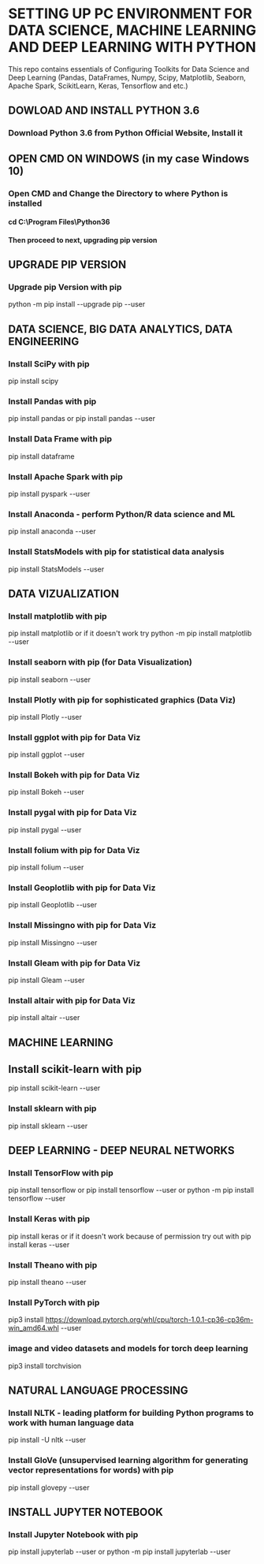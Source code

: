 # SETTING UP PC ENVIRONMENT FOR DATA SCIENCE, MACHINE LEARNING AND DEEP LEARNING WITH PYTHON
This repo contains essentials of Configuring Toolkits for Data Science and Deep Learning (Pandas, DataFrames, Numpy, Scipy, Matplotlib, Seaborn, Apache Spark, ScikitLearn, Keras, Tensorflow and etc.)

## DOWLOAD AND INSTALL PYTHON 3.6
### Download Python 3.6 from Python Official Website, Install it 

## OPEN CMD ON WINDOWS (in my case Windows 10)
### Open CMD and Change the Directory to where Python is installed
#### cd C:\Program Files\Python36
#### Then proceed to next, upgrading pip version

## UPGRADE PIP VERSION
### Upgrade pip Version with pip
python -m pip install --upgrade pip --user

## DATA SCIENCE, BIG DATA ANALYTICS, DATA ENGINEERING
### Install SciPy with pip
pip install scipy

### Install Pandas with pip
pip install pandas
or pip install pandas --user

### Install Data Frame with pip
pip install dataframe

### Install Apache Spark with pip
pip install pyspark --user

### Install Anaconda - perform Python/R data science and ML
pip install anaconda --user

### Install StatsModels with pip for statistical data analysis
pip install StatsModels --user

## DATA VIZUALIZATION

### Install matplotlib with pip
pip install matplotlib
or if it doesn't work try python -m pip install matplotlib --user

### Install seaborn with pip (for Data Visualization) 
pip install seaborn --user

### Install Plotly with pip for sophisticated graphics (Data Viz)
pip install Plotly --user

### Install ggplot with pip for Data Viz
pip install ggplot --user

### Install Bokeh with pip for Data Viz
pip install Bokeh --user

### Install pygal with pip for Data Viz
pip install pygal --user

### Install folium with pip for Data Viz
pip install folium --user

### Install Geoplotlib with pip for Data Viz
pip install Geoplotlib --user

### Install Missingno with pip for Data Viz
pip install Missingno --user

### Install Gleam with pip for Data Viz
pip install Gleam --user

### Install altair with pip for Data Viz
pip install altair --user

## MACHINE LEARNING

## Install scikit-learn with pip
pip install scikit-learn --user

### Install sklearn with pip
pip install sklearn --user

## DEEP LEARNING - DEEP NEURAL NETWORKS

### Install TensorFlow with pip
pip install tensorflow
or pip install tensorflow --user
or python -m pip install tensorflow --user

### Install Keras with pip
pip install keras
or if it doesn't work because of permission try out with pip install keras --user

### Install Theano with pip
pip install theano --user

### Install PyTorch with pip
pip3 install https://download.pytorch.org/whl/cpu/torch-1.0.1-cp36-cp36m-win_amd64.whl --user

### image and video datasets and models for torch deep learning
pip3 install torchvision

## NATURAL LANGUAGE PROCESSING
### Install NLTK - leading platform for building Python programs to work with human language data
pip install -U nltk --user

### Install GloVe (unsupervised learning algorithm for generating vector representations for words) with pip
pip install glovepy --user

## INSTALL JUPYTER NOTEBOOK
### Install Jupyter Notebook with pip
pip install jupyterlab --user or python -m pip install jupyterlab --user
